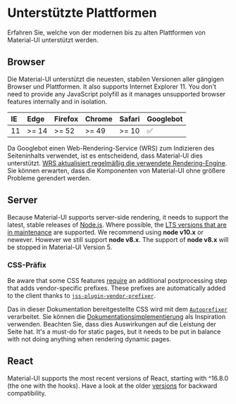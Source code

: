 # Unterstützte Plattformen

<p class="description">Erfahren Sie, welche von der modernen bis zu alten Plattformen von Material-UI unterstützt werden.</p>

## Browser

Die Material-UI unterstützt die neuesten, stabilen Versionen aller gängigen Browser und Plattformen. It also supports Internet Explorer 11. You don't need to provide any JavaScript polyfill as it manages unsupported browser features internally and in isolation.

| IE | Edge  | Firefox | Chrome | Safari | Googlebot |
|:-- |:----- |:------- |:------ |:------ |:--------- |
| 11 | >= 14 | >= 52   | >= 49  | >= 10  | ✅         |


Da Googlebot einen Web-Rendering-Service (WRS) zum Indizieren des Seiteninhalts verwendet, ist es entscheidend, dass Material-UI dies unterstützt. [WRS aktualisiert regelmäßig die verwendete Rendering-Engine](https://webmasters.googleblog.com/2019/05/the-new-evergreen-googlebot.html). Sie können erwarten, dass die Komponenten von Material-UI ohne größere Probleme gerendert werden.

## Server

Because Material-UI supports server-side rendering, it needs to support the latest, stable releases of [Node.js](https://github.com/nodejs/node). Where possible, the [LTS versions that are in maintenance](https://github.com/nodejs/Release#lts-schedule1) are supported. We recommend using **node v10.x** or newever. However we still support **node v8.x**. The support of **node v8.x** will be stopped in Material-UI Version 5.

### CSS-Präfix

Be aware that some CSS features [require](https://github.com/cssinjs/jss/issues/279) an additional postprocessing step that adds vendor-specific prefixes. These prefixes are automatically added to the client thanks to [`jss-plugin-vendor-prefixer`](https://www.npmjs.com/package/jss-plugin-vendor-prefixer).

Das in dieser Dokumentation bereitgestellte CSS wird mit dem [`Autoprefixer`](https://www.npmjs.com/package/autoprefixer) verarbeitet. Sie können die [Dokumentationsimplementierung](https://github.com/mui-org/material-ui/blob/47aa5aeaec1d4ac2c08fd0e84277d6b91e497557/pages/_document.js#L123) als Inspiration verwenden. Beachten Sie, dass dies Auswirkungen auf die Leistung der Seite hat. It's a must-do for static pages, but it needs to be put in balance with not doing anything when rendering dynamic pages.

## React

Material-UI supports the most recent versions of React, starting with ^16.8.0 (the one with the hooks). Have a look at the older [versions](https://material-ui.com/versions/) for backward compatibility.